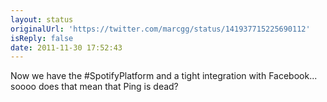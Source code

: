 ```yaml
---
layout: status
originalUrl: 'https://twitter.com/marcgg/status/141937715225690112'
isReply: false
date: 2011-11-30 17:52:43
---
```


Now we have the #SpotifyPlatform and a tight integration with Facebook... soooo does that mean that Ping is dead?
